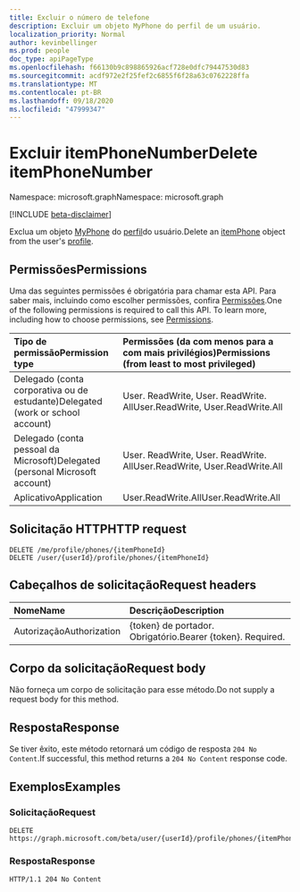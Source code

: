 ```yaml
---
title: Excluir o número de telefone
description: Excluir um objeto MyPhone do perfil de um usuário.
localization_priority: Normal
author: kevinbellinger
ms.prod: people
doc_type: apiPageType
ms.openlocfilehash: f66130b9c898865926acf728e0dfc79447530d83
ms.sourcegitcommit: acdf972e2f25fef2c6855f6f28a63c0762228ffa
ms.translationtype: MT
ms.contentlocale: pt-BR
ms.lasthandoff: 09/18/2020
ms.locfileid: "47999347"
---
```

# <a name="delete-itemphonenumber"></a><span data-ttu-id="4578c-103">Excluir itemPhoneNumber</span><span class="sxs-lookup"><span data-stu-id="4578c-103">Delete itemPhoneNumber</span></span>

<span data-ttu-id="4578c-104">Namespace: microsoft.graph</span><span class="sxs-lookup"><span data-stu-id="4578c-104">Namespace: microsoft.graph</span></span>

[!INCLUDE [beta-disclaimer](../../includes/beta-disclaimer.md)]

<span data-ttu-id="4578c-105">Exclua um objeto [MyPhone](../resources/itemphone.md) do [perfil](../resources/profile.md)do usuário.</span><span class="sxs-lookup"><span data-stu-id="4578c-105">Delete an [itemPhone](../resources/itemphone.md) object from the user's [profile](../resources/profile.md).</span></span>

## <a name="permissions"></a><span data-ttu-id="4578c-106">Permissões</span><span class="sxs-lookup"><span data-stu-id="4578c-106">Permissions</span></span>

<span data-ttu-id="4578c-p101">Uma das seguintes permissões é obrigatória para chamar esta API. Para saber mais, incluindo como escolher permissões, confira [Permissões](/graph/permissions-reference).</span><span class="sxs-lookup"><span data-stu-id="4578c-p101">One of the following permissions is required to call this API. To learn more, including how to choose permissions, see [Permissions](/graph/permissions-reference).</span></span>

| <span data-ttu-id="4578c-109">Tipo de permissão</span><span class="sxs-lookup"><span data-stu-id="4578c-109">Permission type</span></span>                        | <span data-ttu-id="4578c-110">Permissões (da com menos para a com mais privilégios)</span><span class="sxs-lookup"><span data-stu-id="4578c-110">Permissions (from least to most privileged)</span></span> |
|:---------------------------------------|:--------------------------------------------|
| <span data-ttu-id="4578c-111">Delegado (conta corporativa ou de estudante)</span><span class="sxs-lookup"><span data-stu-id="4578c-111">Delegated (work or school account)</span></span>     | <span data-ttu-id="4578c-112">User. ReadWrite, User. ReadWrite. All</span><span class="sxs-lookup"><span data-stu-id="4578c-112">User.ReadWrite, User.ReadWrite.All</span></span>          |
| <span data-ttu-id="4578c-113">Delegado (conta pessoal da Microsoft)</span><span class="sxs-lookup"><span data-stu-id="4578c-113">Delegated (personal Microsoft account)</span></span> | <span data-ttu-id="4578c-114">User. ReadWrite, User. ReadWrite. All</span><span class="sxs-lookup"><span data-stu-id="4578c-114">User.ReadWrite, User.ReadWrite.All</span></span>          |
| <span data-ttu-id="4578c-115">Aplicativo</span><span class="sxs-lookup"><span data-stu-id="4578c-115">Application</span></span>                            | <span data-ttu-id="4578c-116">User.ReadWrite.All</span><span class="sxs-lookup"><span data-stu-id="4578c-116">User.ReadWrite.All</span></span>                          |

## <a name="http-request"></a><span data-ttu-id="4578c-117">Solicitação HTTP</span><span class="sxs-lookup"><span data-stu-id="4578c-117">HTTP request</span></span>
<!-- {
  "blockType": "ignored"
}
-->
``` http
DELETE /me/profile/phones/{itemPhoneId}
DELETE /user/{userId}/profile/phones/{itemPhoneId}
```

## <a name="request-headers"></a><span data-ttu-id="4578c-118">Cabeçalhos de solicitação</span><span class="sxs-lookup"><span data-stu-id="4578c-118">Request headers</span></span>

|<span data-ttu-id="4578c-119">Nome</span><span class="sxs-lookup"><span data-stu-id="4578c-119">Name</span></span>|<span data-ttu-id="4578c-120">Descrição</span><span class="sxs-lookup"><span data-stu-id="4578c-120">Description</span></span>|
|:---|:---|
|<span data-ttu-id="4578c-121">Autorização</span><span class="sxs-lookup"><span data-stu-id="4578c-121">Authorization</span></span>|<span data-ttu-id="4578c-p102">{token} de portador. Obrigatório.</span><span class="sxs-lookup"><span data-stu-id="4578c-p102">Bearer {token}. Required.</span></span>|

## <a name="request-body"></a><span data-ttu-id="4578c-124">Corpo da solicitação</span><span class="sxs-lookup"><span data-stu-id="4578c-124">Request body</span></span>

<span data-ttu-id="4578c-125">Não forneça um corpo de solicitação para esse método.</span><span class="sxs-lookup"><span data-stu-id="4578c-125">Do not supply a request body for this method.</span></span>

## <a name="response"></a><span data-ttu-id="4578c-126">Resposta</span><span class="sxs-lookup"><span data-stu-id="4578c-126">Response</span></span>

<span data-ttu-id="4578c-127">Se tiver êxito, este método retornará um código de resposta `204 No Content`.</span><span class="sxs-lookup"><span data-stu-id="4578c-127">If successful, this method returns a `204 No Content` response code.</span></span>

## <a name="examples"></a><span data-ttu-id="4578c-128">Exemplos</span><span class="sxs-lookup"><span data-stu-id="4578c-128">Examples</span></span>

### <a name="request"></a><span data-ttu-id="4578c-129">Solicitação</span><span class="sxs-lookup"><span data-stu-id="4578c-129">Request</span></span>

<!-- {
  "blockType": "request",
  "name": "delete_itemphone"
}
-->

``` http
DELETE https://graph.microsoft.com/beta/user/{userId}/profile/phones/{itemPhoneId}
```

### <a name="response"></a><span data-ttu-id="4578c-130">Resposta</span><span class="sxs-lookup"><span data-stu-id="4578c-130">Response</span></span>

<!-- {
  "blockType": "response",
  "truncated": true
}
-->
``` http
HTTP/1.1 204 No Content
```


